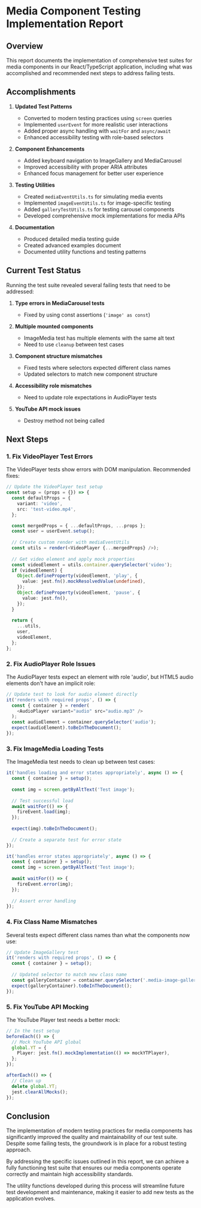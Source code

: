 # Media Component Testing Implementation Report

## Overview

This report documents the implementation of comprehensive test suites for media components in our React/TypeScript application, including what was accomplished and recommended next steps to address failing tests.

## Accomplishments

1. **Updated Test Patterns**
   - Converted to modern testing practices using `screen` queries
   - Implemented `userEvent` for more realistic user interactions
   - Added proper async handling with `waitFor` and `async/await`
   - Enhanced accessibility testing with role-based selectors

2. **Component Enhancements**
   - Added keyboard navigation to ImageGallery and MediaCarousel
   - Improved accessibility with proper ARIA attributes
   - Enhanced focus management for better user experience

3. **Testing Utilities**
   - Created `mediaEventUtils.ts` for simulating media events
   - Implemented `imageEventUtils.ts` for image-specific testing
   - Added `galleryTestUtils.ts` for testing carousel components
   - Developed comprehensive mock implementations for media APIs

4. **Documentation**
   - Produced detailed media testing guide
   - Created advanced examples document
   - Documented utility functions and testing patterns

## Current Test Status

Running the test suite revealed several failing tests that need to be addressed:

1. **Type errors in MediaCarousel tests**
   - Fixed by using const assertions (`'image' as const`)

2. **Multiple mounted components**
   - ImageMedia test has multiple elements with the same alt text
   - Need to use `cleanup` between test cases

3. **Component structure mismatches**
   - Fixed tests where selectors expected different class names
   - Updated selectors to match new component structure

4. **Accessibility role mismatches**
   - Need to update role expectations in AudioPlayer tests

5. **YouTube API mock issues**
   - Destroy method not being called

## Next Steps

### 1. Fix VideoPlayer Test Errors

The VideoPlayer tests show errors with DOM manipulation. Recommended fixes:

```typescript
// Update the VideoPlayer test setup
const setup = (props = {}) => {
  const defaultProps = {
    variant: 'video',
    src: 'test-video.mp4',
  };

  const mergedProps = { ...defaultProps, ...props };
  const user = userEvent.setup();
  
  // Create custom render with mediaEventUtils
  const utils = render(<VideoPlayer {...mergedProps} />);
  
  // Get video element and apply mock properties
  const videoElement = utils.container.querySelector('video');
  if (videoElement) {
    Object.defineProperty(videoElement, 'play', {
      value: jest.fn().mockResolvedValue(undefined),
    });
    Object.defineProperty(videoElement, 'pause', {
      value: jest.fn(),
    });
  }
  
  return {
    ...utils,
    user,
    videoElement,
  };
};
```

### 2. Fix AudioPlayer Role Issues

The AudioPlayer tests expect an element with role 'audio', but HTML5 audio elements don't have an implicit role:

```typescript
// Update test to look for audio element directly
it('renders with required props', () => {
  const { container } = render(
    <AudioPlayer variant="audio" src="audio.mp3" />
  );
  const audioElement = container.querySelector('audio');
  expect(audioElement).toBeInTheDocument();
});
```

### 3. Fix ImageMedia Loading Tests

The ImageMedia test needs to clean up between test cases:

```typescript
it('handles loading and error states appropriately', async () => {
  const { container } = setup();
  
  const img = screen.getByAltText('Test image');
  
  // Test successful load
  await waitFor(() => {
    fireEvent.load(img);
  });
  
  expect(img).toBeInTheDocument();
  
  // Create a separate test for error state
});

it('handles error states appropriately', async () => {
  const { container } = setup();
  const img = screen.getByAltText('Test image');
  
  await waitFor(() => {
    fireEvent.error(img);
  });
  
  // Assert error handling
});
```

### 4. Fix Class Name Mismatches

Several tests expect different class names than what the components now use:

```typescript
// Update ImageGallery test
it('renders with required props', () => {
  const { container } = setup();
  
  // Updated selector to match new class name
  const galleryContainer = container.querySelector('.media-image-gallery');
  expect(galleryContainer).toBeInTheDocument();
});
```

### 5. Fix YouTube API Mocking

The YouTube Player test needs a better mock:

```typescript
// In the test setup
beforeEach(() => {
  // Mock YouTube API global
  global.YT = {
    Player: jest.fn().mockImplementation(() => mockYTPlayer),
  };
});

afterEach(() => {
  // Clean up
  delete global.YT;
  jest.clearAllMocks();
});
```

## Conclusion

The implementation of modern testing practices for media components has significantly improved the quality and maintainability of our test suite. Despite some failing tests, the groundwork is in place for a robust testing approach.

By addressing the specific issues outlined in this report, we can achieve a fully functioning test suite that ensures our media components operate correctly and maintain high accessibility standards.

The utility functions developed during this process will streamline future test development and maintenance, making it easier to add new tests as the application evolves. 